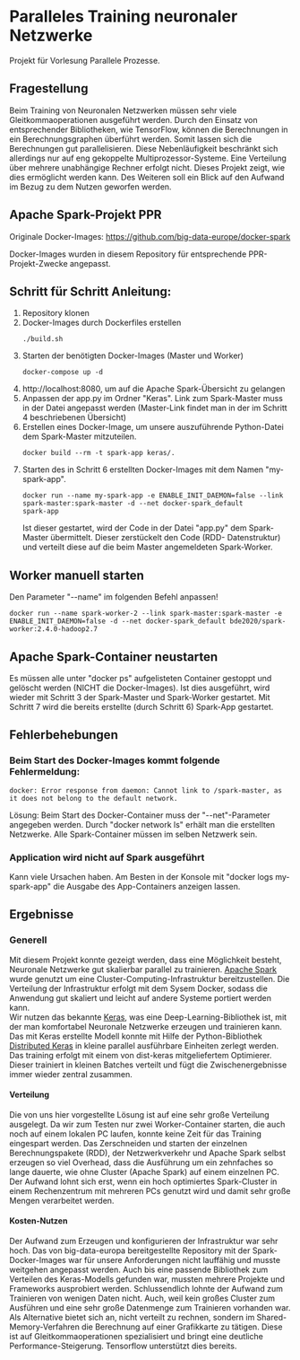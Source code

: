# Paralleles Training neuronaler Netzwerke  
Projekt für Vorlesung Parallele Prozesse. 

## Fragestellung
Beim Training von Neuronalen Netzwerken müssen sehr viele Gleitkommaoperationen ausgeführt werden. Durch den Einsatz von entsprechender Bibliotheken, wie TensorFlow, können die Berechnungen in ein Berechnungsgraphen überführt werden. Somit lassen sich die Berechnungen gut parallelisieren. Diese Nebenläufigkeit beschränkt sich allerdings nur auf eng gekoppelte Multiprozessor-Systeme. Eine Verteilung über mehrere unabhängige Rechner erfolgt nicht. 
Dieses Projekt zeigt, wie dies ermöglicht werden kann. Des Weiteren soll ein Blick auf den Aufwand im Bezug zu dem Nutzen geworfen werden.

## Apache Spark-Projekt PPR

Originale Docker-Images: https://github.com/big-data-europe/docker-spark

Docker-Images wurden in diesem Repository für entsprechende PPR-Projekt-Zwecke angepasst.

## Schritt für Schritt Anleitung:
1. Repository klonen
2. Docker-Images durch Dockerfiles erstellen
   ```
   ./build.sh
   ```
3. Starten der benötigten Docker-Images (Master und Worker)
   ```
   docker-compose up -d
   ```
4. http://localhost:8080, um auf die Apache Spark-Übersicht zu gelangen
5. Anpassen der app.py im Ordner "Keras". Link zum Spark-Master muss in der Datei angepasst werden (Master-Link findet man in der im Schritt 4 beschriebenen Übersicht)
6. Erstellen eines Docker-Image, um unsere auszuführende Python-Datei dem Spark-Master mitzuteilen.
   ```
   docker build --rm -t spark-app keras/.
   ```
7. Starten des in Schritt 6 erstellten Docker-Images mit dem Namen "my-spark-app".
   ```
   docker run --name my-spark-app -e ENABLE_INIT_DAEMON=false --link spark-master:spark-master -d --net docker-spark_default          spark-app
   ```
   Ist dieser gestartet, wird der Code in der Datei "app.py" dem Spark-Master übermittelt. Dieser zerstückelt den Code (RDD-      Datenstruktur) und verteilt diese auf die beim Master angemeldeten Spark-Worker.

## Worker manuell starten
Den Parameter "--name" im folgenden Befehl anpassen!
```
docker run --name spark-worker-2 --link spark-master:spark-master -e ENABLE_INIT_DAEMON=false -d --net docker-spark_default bde2020/spark-worker:2.4.0-hadoop2.7
```

## Apache Spark-Container neustarten
Es müssen alle unter "docker ps" aufgelisteten Container gestoppt und gelöscht werden (NICHT die Docker-Images).
Ist dies ausgeführt, wird wieder mit Schritt 3 der Spark-Master und Spark-Worker gestartet. Mit Schritt 7 wird die bereits erstellte (durch Schritt 6) Spark-App gestartet.

## Fehlerbehebungen
### Beim Start des Docker-Images kommt folgende Fehlermeldung:
```
docker: Error response from daemon: Cannot link to /spark-master, as it does not belong to the default network.
```
Lösung: Beim Start des Docker-Container muss der "--net"-Parameter angegeben werden. Durch "docker network ls" erhält man die erstellten Netzwerke. Alle Spark-Container müssen im selben Netzwerk sein.

### Application wird nicht auf Spark ausgeführt
Kann viele Ursachen haben. Am Besten in der Konsole mit "docker logs my-spark-app" die Ausgabe des App-Containers anzeigen lassen.


## Ergebnisse

### Generell
Mit diesem Projekt konnte gezeigt werden, dass eine Möglichkeit besteht, Neuronale Netzwerke gut skalierbar parallel zu trainieren. [Apache Spark](https://spark.apache.org/) wurde genutzt um eine Cluster-Computing-Infrastruktur bereitzustellen. Die Verteilung der Infrastruktur erfolgt mit dem Sysem Docker, sodass die Anwendung gut skaliert und leicht auf andere Systeme portiert werden kann.  
Wir nutzen das bekannte [Keras](https://keras.io/), was eine Deep-Learning-Bibliothek ist, mit der man komfortabel Neuronale Netzwerke erzeugen und trainieren kann. Das mit Keras erstellte Modell konnte mit Hilfe der Python-Bibliothek [Distributed Keras](https://joerihermans.com/work/distributed-keras/) in kleine parallel ausführbare Einheiten zerlegt werden. Das training erfolgt mit einem von dist-keras mitgeliefertem Optimierer. Dieser trainiert in kleinen Batches verteilt und fügt die Zwischenergebnisse immer wieder zentral zusammen.

#### Verteilung
Die von uns hier vorgestellte Lösung ist auf eine sehr große Verteilung ausgelegt. Da wir zum Testen nur zwei Worker-Container starten, die auch noch auf einem lokalen PC laufen, konnte keine Zeit für das Training eingespart werden. Das Zerschneiden und starten der einzelnen Berechnungspakete (RDD), der Netzwerkverkehr und Apache Spark selbst erzeugen so viel Overhead, dass die Ausführung um ein zehnfaches so lange dauerte, wie ohne Cluster (Apache Spark) auf einem einzelnen PC.
Der Aufwand lohnt sich erst, wenn ein hoch optimiertes Spark-Cluster in einem Rechenzentrum mit mehreren PCs genutzt wird und damit sehr große Mengen verarbeitet werden.

#### Kosten-Nutzen
Der Aufwand zum Erzeugen und konfigurieren der Infrastruktur war sehr hoch. Das von big-data-europa bereitgestellte Repository mit der Spark-Docker-Images war für unsere Anforderungen nicht lauffähig und musste weitgehen angepasst werden. Auch bis eine passende Bibliothek zum Verteilen des Keras-Modells gefunden war, mussten mehrere Projekte und Frameworks ausprobiert werden. Schlussendlich lohnte der Aufwand zum Trainieren von wenigen Daten nicht. Auch, weil kein großes Cluster  zum Ausführen und eine sehr große Datenmenge zum Trainieren vorhanden war.
Als Alternative bietet sich an, nicht verteilt zu rechnen, sondern im Shared-Memory-Verfahren die Berechnung auf einer Grafikkarte zu tätigen. Diese ist auf Gleitkommaoperationen spezialisiert und bringt eine deutliche Performance-Steigerung. Tensorflow unterstützt dies bereits. 
